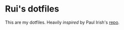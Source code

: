 # Rui's dotfiles

This are my dotfiles. Heavily *inspired* by Paul Irish's [repo](github.com/paulirish/dotfiles).
